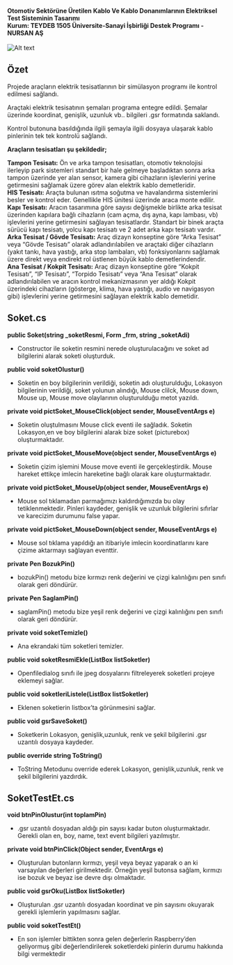  **Otomotiv Sektörüne Üretilen Kablo Ve Kablo Donanımlarının Elektriksel Test Sisteminin Tasarımı**
 <br/>
 **Kurum: TEYDEB 1505 Üniversite-Sanayi İşbirliği Destek Programı - NURSAN AŞ** 
 <br/>
 <br/>
![Alt text](https://i.ibb.co/8gWDkVH/fg.png?raw=true "Title")
<br/>
## **Özet**

Projede araçların elektrik tesisatlarının bir simülasyon programı ile kontrol edilmesi sağlandı. 

Araçtaki elektrik tesisatının şemaları programa entegre edildi. Şemalar üzerinde koordinat, genişlik, uzunluk vb.. bilgileri .gsr formatında saklandı. 

Kontrol butonuna basıldığında ilgili şemayla ilgili dosyaya ulaşarak kablo pinlerinin tek tek kontrolü sağlandı.

**Araçların tesisatları şu şekildedir;**

**Tampon Tesisatı:** Ön ve arka tampon tesisatları, otomotiv teknolojisi ilerleyip park
sistemleri standart bir hale gelmeye başladıktan sonra arka tampon üzerinde yer alan
sensor, kamera gibi cihazların işlevlerini yerine getirmesini sağlamak üzere görev alan
elektrik kablo demetleridir.
<br/>
**HIS Tesisatı:** Araçta bulunan ısıtma soğutma ve havalandırma sistemlerini besler ve
kontrol eder. Genellikle HIS ünitesi üzerinde araca monte edilir.
<br/>
**Kapı Tesisatı:** Aracın tasarımına göre sayısı değişmekle birlikte arka tesisat üzerinden
kapılara bağlı cihazların (cam açma, dış ayna, kapı lambası, vb) işlevlerini yerine
getirmesini sağlayan tesisatlardır. Standart bir binek araçta sürücü kapı tesisatı, yolcu kapı
tesisatı ve 2 adet arka kapı tesisatı vardır.
<br/>
**Arka Tesisat / Gövde Tesisatı:** Araç dizayn konseptine göre “Arka Tesisat” veya “Gövde
Tesisatı” olarak adlandırılabilen ve araçtaki diğer cihazların (yakıt tankı, hava yastığı, arka
stop lambaları, vb) fonksiyonlarını sağlamak üzere direkt veya endirekt rol üstlenen büyük
kablo demetlerindendir.
<br/>
**Ana Tesisat / Kokpit Tesisatı:** Araç dizayn konseptine göre “Kokpit Tesisatı”, “IP
Tesisatı”, “Torpido Tesisatı” veya “Ana Tesisat” olarak adlandırılabilen ve aracın kontrol
mekanizmasının yer aldığı Kokpit üzerindeki cihazların (gösterge, klima, hava yastığı,
audio ve navigasyon gibi) işlevlerini yerine getirmesini sağlayan elektrik kablo demetidir.

## **Soket.cs**

<b>public Soket(string _soketResmi, Form _frm, string _soketAdi)</b>
- Constructor ile soketin resmini nerede oluşturulacağını ve soket ad bilgilerini alarak soketi oluşturduk.

<b>public void soketOlustur()</b>
- Soketin en boy bilgilerinin verildiği, soketin adı oluşturulduğu, Lokasyon bilgilerinin verildiği, soket yolunun alındığı, Mouse clilck, Mouse down, Mouse up, Mouse move olaylarının oluşturulduğu metot yazıldı.

<b>private void pictSoket_MouseClick(object sender, MouseEventArgs e)</b>
- Soketin oluştulmasını Mouse click eventi ile sağladık. Soketin Lokasyon,en ve boy bilgilerini alarak bize soket (picturebox) oluşturmaktadır.

<b>private void pictSoket_MouseMove(object sender, MouseEventArgs e)</b> 
- Soketin çizim işlemini Mouse move eventi ile gerçekleştirdik. Mouse hareket ettikçe imlecin hareketine bağlı olarak kare oluşturmaktadır.

<b>private void pictSoket_MouseUp(object sender, MouseEventArgs e)</b>
- Mouse sol tıklamadan parmağımızı kaldırdığımızda bu olay tetiklenmektedir. Pinleri
kaydeder, genişlik ve uzunluk bilgilerini sıfırlar ve karecizim durumunu false yapar.

<b>private void pictSoket_MouseDown(object sender, MouseEventArgs e)</b>
- Mouse sol tıklama yapıldığı an itibariyle imlecin koordinatlarını kare çizime aktarmayı sağlayan eventtir.

<b>private Pen BozukPin()</b>
- bozukPin() metodu bize kırmızı renk değerini ve çizgi kalınlığını pen sınıfı olarak geri döndürür.

<b>private Pen SaglamPin()</b> 
- saglamPin() metodu bize yeşil renk değerini ve çizgi kalınlığını pen sınıfı olarak geri döndürür.

<b>private void soketTemizle()</b>
- Ana ekrandaki tüm soketleri temizler.

<b>public void soketResmiEkle(ListBox listSoketler)</b>
- Openfiledialog sınıfı ile jpeg dosyalarını filtreleyerek soketleri projeye eklemeyi sağlar.

<b>public void soketleriListele(ListBox listSoketler)</b>
- Eklenen soketierin listbox’ta görünmesini sağlar.

<b>public void gsrSaveSoket()</b>
- Soketkerin Lokasyon, genişlik,uzunluk, renk ve şekil bilgilerini .gsr uzantılı dosyaya kaydeder.

<b>public override string ToString()</b> 
- ToString Metodunu override ederek Lokasyon, genişlik,uzunluk, renk ve şekil bilgilerini yazdırdık.

## **SoketTestEt.cs**

<b>void btnPinOlustur(int toplamPin)</b>
- .gsr uzantılı dosyadan aldığı pin sayısı kadar buton oluşturmaktadır. Gerekli olan en, boy, name, text event bilgileri yazılmıştır.

<b>private void btnPinClick(Object sender, EventArgs e)</b>
- Oluşturulan butonların kırmızı, yeşil veya beyaz yaparak o an ki varsayılan değerleri girilmektedir. Örneğin yeşil butonsa sağlam, kırmızı ise bozuk ve beyaz ise devre dışı olmaktadır.

<b>public void gsrOku(ListBox listSoketler)</b> 
- Oluşturulan .gsr uzantılı dosyadan koordinat ve pin sayısını okuyarak gerekli işlemlerin yapılmasını sağlar.

<b> public void soketTestEt()</b>
- En son işlemler bittikten sonra gelen değerlerin Raspberry’den geliyormuş gibi değerlendirilerek soketlerdeki pinlerin durumu hakkında bilgi vermektedir
